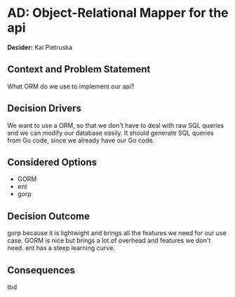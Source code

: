 # AD: Object-Relational Mapper for the api
**Decider:** Kai Pietruska

## Context and Problem Statement
What ORM do we use to implement our api?

## Decision Drivers
We want to use a ORM, so that we don't have to deal with raw SQL queries and we can modify our database easily.
It should generate SQL queries from Go code, since we already have our Go code.

## Considered Options
- GORM
- ent
- gorp

## Decision Outcome
gorp because it is lightwight and brings all the features we need for our use case.
GORM is nice but brings a lot of overhead and features we don't need.
ent has a steep learning curve.


## Consequences
tbd